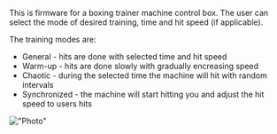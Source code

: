 This is firmware for a boxing trainer machine control box. The user can select the mode of desired training, time and hit speed (if applicable).

The training modes are:
- General - hits are done with selected time and hit speed
- Warm-up - hits are done slowly with gradually encreasing speed
- Chaotic - during the selected time the machine will hit with random intervals
- Synchronized - the machine will start hitting you and adjust the hit speed to users hits

!["Photo"](images/1.png "Photo")